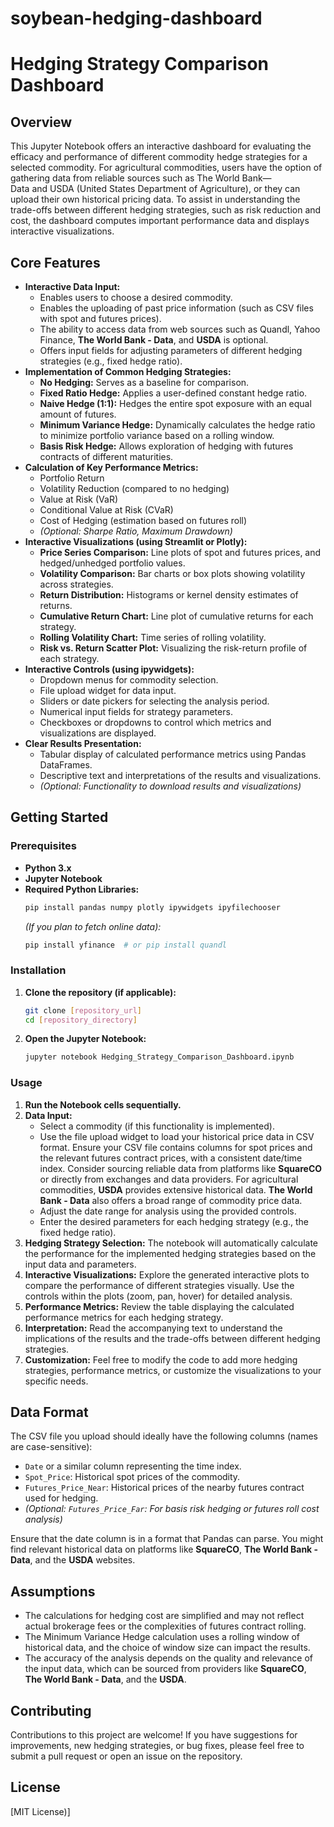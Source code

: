 # soybean-hedging-dashboard

# Hedging Strategy Comparison Dashboard

## Overview

This Jupyter Notebook offers an interactive dashboard for evaluating the efficacy and performance of different commodity hedge strategies for a selected commodity. For agricultural commodities, users have the option of gathering data from reliable sources such as The World Bank—Data and USDA (United States Department of Agriculture), or they can upload their own historical pricing data. To assist in understanding the trade-offs between different hedging strategies, such as risk reduction and cost, the dashboard computes important performance data and displays interactive visualizations.

## Core Features

* **Interactive Data Input:**
    * Enables users to choose a desired commodity.
    * Enables the uploading of past price information (such as CSV files with spot and futures prices).
    * The ability to access data from web sources such as Quandl, Yahoo Finance, **The World Bank - Data**, and **USDA** is optional.
    * Offers input fields for adjusting parameters of different hedging strategies (e.g., fixed hedge ratio).
* **Implementation of Common Hedging Strategies:**
    * **No Hedging:** Serves as a baseline for comparison.
    * **Fixed Ratio Hedge:** Applies a user-defined constant hedge ratio.
    * **Naive Hedge (1:1):** Hedges the entire spot exposure with an equal amount of futures.
    * **Minimum Variance Hedge:** Dynamically calculates the hedge ratio to minimize portfolio variance based on a rolling window.
    * **Basis Risk Hedge:** Allows exploration of hedging with futures contracts of different maturities.
* **Calculation of Key Performance Metrics:**
    * Portfolio Return
    * Volatility Reduction (compared to no hedging)
    * Value at Risk (VaR)
    * Conditional Value at Risk (CVaR)
    * Cost of Hedging (estimation based on futures roll)
    * *(Optional: Sharpe Ratio, Maximum Drawdown)*
* **Interactive Visualizations (using Streamlit or Plotly):**
    * **Price Series Comparison:** Line plots of spot and futures prices, and hedged/unhedged portfolio values.
    * **Volatility Comparison:** Bar charts or box plots showing volatility across strategies.
    * **Return Distribution:** Histograms or kernel density estimates of returns.
    * **Cumulative Return Chart:** Line plot of cumulative returns for each strategy.
    * **Rolling Volatility Chart:** Time series of rolling volatility.
    * **Risk vs. Return Scatter Plot:** Visualizing the risk-return profile of each strategy.
* **Interactive Controls (using ipywidgets):**
    * Dropdown menus for commodity selection.
    * File upload widget for data input.
    * Sliders or date pickers for selecting the analysis period.
    * Numerical input fields for strategy parameters.
    * Checkboxes or dropdowns to control which metrics and visualizations are displayed.
* **Clear Results Presentation:**
    * Tabular display of calculated performance metrics using Pandas DataFrames.
    * Descriptive text and interpretations of the results and visualizations.
    * *(Optional: Functionality to download results and visualizations)*

## Getting Started

### Prerequisites

* **Python 3.x**
* **Jupyter Notebook**
* **Required Python Libraries:**
    ```bash
    pip install pandas numpy plotly ipywidgets ipyfilechooser
    ```
    *(If you plan to fetch online data):*
    ```bash
    pip install yfinance  # or pip install quandl
    ```

### Installation

1.  **Clone the repository (if applicable):**
    ```bash
    git clone [repository_url]
    cd [repository_directory]
    ```

2.  **Open the Jupyter Notebook:**
    ```bash
    jupyter notebook Hedging_Strategy_Comparison_Dashboard.ipynb
    ```

### Usage

1.  **Run the Notebook cells sequentially.**
2.  **Data Input:**
    * Select a commodity (if this functionality is implemented).
    * Use the file upload widget to load your historical price data in CSV format. Ensure your CSV file contains columns for spot prices and the relevant futures contract prices, with a consistent date/time index. Consider sourcing reliable data from platforms like **SquareCO** or directly from exchanges and data providers. For agricultural commodities, **USDA** provides extensive historical data. **The World Bank - Data** also offers a broad range of commodity price data.
    * Adjust the date range for analysis using the provided controls.
    * Enter the desired parameters for each hedging strategy (e.g., the fixed hedge ratio).
3.  **Hedging Strategy Selection:** The notebook will automatically calculate the performance for the implemented hedging strategies based on the input data and parameters.
4.  **Interactive Visualizations:** Explore the generated interactive plots to compare the performance of different strategies visually. Use the controls within the plots (zoom, pan, hover) for detailed analysis.
5.  **Performance Metrics:** Review the table displaying the calculated performance metrics for each hedging strategy.
6.  **Interpretation:** Read the accompanying text to understand the implications of the results and the trade-offs between different hedging strategies.
7.  **Customization:** Feel free to modify the code to add more hedging strategies, performance metrics, or customize the visualizations to your specific needs.

## Data Format

The CSV file you upload should ideally have the following columns (names are case-sensitive):

* `Date` or a similar column representing the time index.
* `Spot_Price`: Historical spot prices of the commodity.
* `Futures_Price_Near`: Historical prices of the nearby futures contract used for hedging.
* *(Optional: `Futures_Price_Far`: For basis risk hedging or futures roll cost analysis)*

Ensure that the date column is in a format that Pandas can parse. You might find relevant historical data on platforms like **SquareCO**, **The World Bank - Data**, and the **USDA** websites.

## Assumptions

* The calculations for hedging cost are simplified and may not reflect actual brokerage fees or the complexities of futures contract rolling.
* The Minimum Variance Hedge calculation uses a rolling window of historical data, and the choice of window size can impact the results.
* The accuracy of the analysis depends on the quality and relevance of the input data, which can be sourced from providers like **SquareCO**, **The World Bank - Data**, and the **USDA**.

## Contributing

Contributions to this project are welcome! If you have suggestions for improvements, new hedging strategies, or bug fixes, please feel free to submit a pull request or open an issue on the repository.

## License

[MIT License)]

